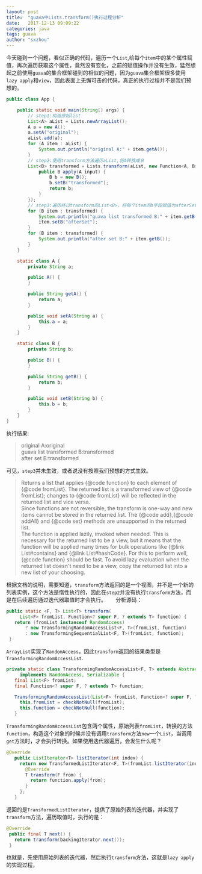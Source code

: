 ```yaml
---
layout: post
title:  "guava中Lists.transform()执行过程分析"
date:   2017-12-13 09:09:22
categories: java
tags: guava
author: "sxzhou"
---
```


今天碰到一个问题，看似正确的代码，遍历一个`List`,给每个`item`中的某个属性赋值，再次遍历获取这个属性，竟然没有变化，之前的赋值操作并没有生效，猛然想起之前使用`guava`的集合框架碰到的相似的问题，因为`guava`集合框架很多使用`lazy apply`和`view`，因此表面上无懈可击的代码，真正的执行过程并不是我们预想的。　　
```java
public class App {

    public static void main(String[] args) {
        // step1:构造原始list
        List<A> aList = Lists.newArrayList();
        A a = new A();
        a.setA("original");
        aList.add(a);
        for (A item : aList) {
            System.out.println("original A:" + item.getA());
        }
        // step2:使用transform方法遍历aList,将A转换成Ｂ
        List<B> transformed = Lists.transform(aList, new Function<A, B>() {
            public B apply(A input) {
                B b = new B();
                b.setB("transformed");
                return b;
            }
        });
        // step3:遍历经过transform的List<B>，将每个item的b字段赋值为afterSet
        for (B item : transformed) {
            System.out.println("guava list transformed B:" + item.getB());
            item.setB("afterSet");
        }
        for (B item : transformed) {
            System.out.println("after set B:" + item.getB());
        }
    }

    static class A {
        private String a;

        public A() {
        }

        public String getA() {
            return a;
        }

        public void setA(String a) {
            this.a = a;
        }
    }

    static class B {
        private String b;

        public B() {
        }

        public String getB() {
            return b;
        }

        public void setB(String b) {
            this.b = b;
        }
    }
}
```  
执行结果:
>original A:original  
guava list transformed B:transformed  
after set B:transformed  

可见，`step3`并未生效，或者说没有按照我们预想的方式生效。　　
>Returns a list that applies {@code function} to each element of {@code
 fromList}. The returned list is a transformed view of {@code fromList};
 changes to {@code fromList} will be reflected in the returned list and vice versa.  
 Since functions are not reversible, the transform is one-way and new items cannot be stored in the returned list. The {@code add},{@code addAll} and {@code set} methods are unsupported in the returned list.  
 The function is applied lazily, invoked when needed. This is necessary for the returned list to be a view, but it means that the function will be applied many times for bulk operations like {@link List#contains} and {@link List#hashCode}. For this to perform well, {@code function} should be fast. To avoid lazy evaluation when the returned list doesn't need to be a view, copy the returned list into a new list of your choosing.    
 
 根据文档的说明，需要知道，`transform`方法返回的是一个视图，并不是一个新的列表实例，这个方法是惰性执行的，因此在`step2`并没有执行`transform`方法，而是在后续遍历通过迭代器取值时才会执行。　　
 分析源码：　　
 ```java
 public static <F, T> List<T> transform(
      List<F> fromList, Function<? super F, ? extends T> function) {
    return (fromList instanceof RandomAccess)
        ? new TransformingRandomAccessList<F, T>(fromList, function)
        : new TransformingSequentialList<F, T>(fromList, function);
  }
 ```  
 `ArrayList`实现了`RandomAccess`，因此`transform`返回的结果类型是`TransformingRandomAccessList`.  
 ```java
 private static class TransformingRandomAccessList<F, T> extends AbstractList<T>
      implements RandomAccess, Serializable {
    final List<F> fromList;
    final Function<? super F, ? extends T> function;

    TransformingRandomAccessList(List<F> fromList, Function<? super F, ? extends T> function) {
      this.fromList = checkNotNull(fromList);
      this.function = checkNotNull(function);
    }
 ```  
 `TransformingRandomAccessList`包含两个属性，原始列表`fromList`，转换的方法`function`，构造这个对象的时候并没有调用`transform`方法`new`一个`List`，当调用`get`方法时，才会执行转换。如果使用迭代器遍历，会发生什么呢？　　
 ```java
 @Override
    public ListIterator<T> listIterator(int index) {
      return new TransformedListIterator<F, T>(fromList.listIterator(index)) {
        @Override
        T transform(F from) {
          return function.apply(from);
        }
      };
    }
 ```  
 返回的是`TransformedListIterator`，提供了原始列表的迭代器，并实现了`transform`方法，遍历取值时，执行的是：
 ```java
 @Override
  public final T next() {
    return transform(backingIterator.next());
  }
 ```  
 也就是，先使用原始列表的迭代器，然后执行`transform`方法，这就是`lazy apply`的实现过程，